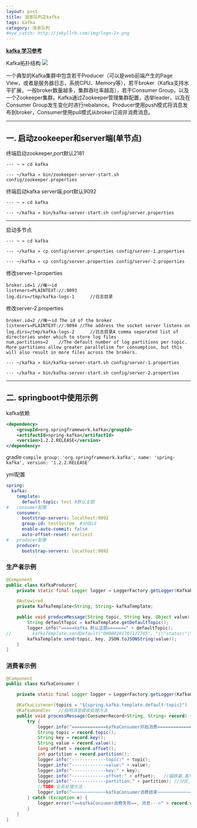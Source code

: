 ```yaml
---
layout: post
title: 消息队列之kafka
tags: kafka
category: 消息队列
#eye_catch: http://jekyllrb.com/img/logo-2x.png
---
```



**[kafka 学习参考](http://www.orchome.com/66)**

Kafka拓扑结构
![](http://cdn3.infoqstatic.com/statics_s1_20170913-0458/resource/articles/kafka-analysis-part-1/zh/resources/0310020.png)

一个典型的Kafka集群中包含若干Producer（可以是web前端产生的Page View，或者是服务器日志，系统CPU、Memory等），若干broker（Kafka支持水平扩展，一般broker数量越多，集群吞吐率越高），若干Consumer Group，以及一个Zookeeper集群。Kafka通过Zookeeper管理集群配置，选举leader，以及在Consumer Group发生变化时进行rebalance。Producer使用push模式将消息发布到broker，Consumer使用pull模式从broker订阅并消费消息。

---
<!--more-->
<!--more-->

## 一. 启动zookeeper和server端(单节点)
终端启动zookeeper,port默认2181

`--- ~ » cd kafka`

`--- ~/kafka » bin/zookeeper-server-start.sh config/zookeeper.properties`

终端启动kafka server端,port默认9092

`--- ~ » cd kafka`

`--- ~/kafka » bin/kafka-server-start.sh config/server.properties`

---
启动多节点

`--- ~ » cd kafka`

`--- ~/kafka » cp config/server.properties config/server-1.properties`

`--- ~/kafka » cp config/server.properties config/server-2.properties`

修改server-1.properties

```
broker.id=1	//唯一id
listeners=PLAINTEXT://:9093	
log.dirs=/tmp/kafka-logs-1		//日志目录
```

修改server-2.properties

```
broker.id=2	//唯一id The id of the broker
listeners=PLAINTEXT://:9094	//The address the socket server listens on
log.dirs=/tmp/kafka-logs-2		//日志目录A comma seperated list of directories under which to store log files
num.partitions=2	//The default number of log partitions per topic. More partitions allow greater parallelism for consumption, but this will also result in more files across the brokers.
```

`--- ~/kafka » bin/kafka-server-start.sh config/server-1.properties`

`--- ~/kafka » bin/kafka-server-start.sh config/server-2.properties`


---

## 二. springboot中使用示例
kafka依赖

```xml
<dependency>
    <groupId>org.springframework.kafka</groupId>
    <artifactId>spring-kafka</artifactId>
    <version>1.2.2.RELEASE</version>
</dependency>
```

gradle
`compile group: 'org.springframework.kafka', name: 'spring-kafka', version: '1.2.2.RELEASE'`

yml配置

```yml
spring:
  kafka:
    template:
      default-topic: test #默认主题
#   consumer配置
    consumer:
      bootstrap-servers: localhost:9092
      group-id: testSystem  #分组id
      enable-auto-commit: false
      auto-offset-reset: earliest
#   producer配置
    producer:
      bootstrap-servers: localhost:9092
```

### 生产者示例

```java
@Component
public class KafkaProducer{
    private static final Logger logger = LoggerFactory.getLogger(KafkaProducer.class);

    @Autowired
    private KafkaTemplate<String, String> kafkaTemplate;

    public void produceMessage(String topic, String key, Object value) {
        String defaultTopic = kafkaTemplate.getDefaultTopic();
        logger.info("=====kafka 默认主题=======" + defaultTopic);
//        kafkaTemplate.sendDefault("00000201707127785", "{\"status\":\"013010\",\"loanNo\":\"00000201707127785\",\"statusChangeTime\":\"2017-09-08 15:30:16\"}");
        kafkaTemplate.send(topic, key, JSON.toJSONString(value));
    }
}
```



### 消费者示例

```java
@Component
public class KafkaConsumer {

    private static final Logger logger = LoggerFactory.getLogger(KafkaConsumer.class);

    @KafkaListener(topics = "${spring.kafka.template.default-topic}")	//订阅主题(yml中指定的default-topic)
    @KafkaHandler   //指明消息接收处理方法
    public void processMessage(ConsumerRecord<String, String> record) {
        try {
            logger.info("=============kafkaConsumer开始消费=============");
            String topic = record.topic();
            String key = record.key();
            String value = record.value();
            long offset = record.offset();
            int partition = record.partition();
            logger.info("-------------topic:" + topic);
            logger.info("-------------value:" + value);
            logger.info("-------------key:" + key);
            logger.info("-------------offset:" + offset);	//偏移量,客户端自己控制的
            logger.info("-------------partition:" + partition);	//分区,可在server.properties中或在创建主题时设置数量,默认1
            //TODO 业务处理方法
            logger.info("~~~~~~~~~~~~~kafkaConsumer消费结束~~~~~~~~~~~~~");
        } catch (Exception e) {
            logger.error("==kafkaConsumer消费失败==, 消息--->" + record.value(), e);
        }
    }
}
```
